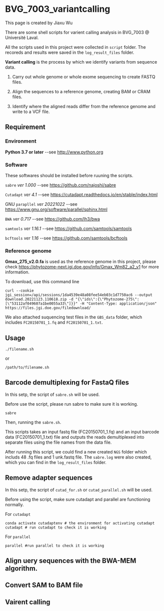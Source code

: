 # BVG_7003_variantcalling

This page is created by Jiaxu Wu

There are some shell scripts for varient calling analysis in BVG_7003 @ Université Laval.

All the scripts used in this project were collected in `script` folder. The recoreds and results were saved in the `log_result_files` folder.

**Variant calling** is the process by which we identify variants from sequence data.

1. Carry out whole genome or whole exome sequencing to create FASTQ files.

2. Align the sequences to a reference genome, creating BAM or CRAM files.

3. Identify where the aligned reads differ from the reference genome and write to a VCF file.

## Requirement

### Environment

**Python 3.7 or later** --see http://www.python.org

### Software

These softwares should be installed before ruuning the scripts.

`sabre` _ver 1.000_ --see https://github.com/najoshi/sabre

`Cutadapt` _ver 4.1_ --see https://cutadapt.readthedocs.io/en/stable/index.html

GNU `parapllel` _ver 20221022_ --see https://www.gnu.org/software/parallel/sphinx.html

`BWA` _ver 0.717_ --see https://github.com/lh3/bwa

`samtools` _ver 1.16.1_ --see https://github.com/samtools/samtools

`bcftools` _ver 1.16_ --see https://github.com/samtools/bcftools

### Reference genome

**Gmax_275_v2.0.fa** is used as the reference genome in this project, please check https://phytozome-next.jgi.doe.gov/info/Gmax_Wm82_a2_v1 for more information.

To download, use this command line 
    
    curl --cookie jgi_session=/api/sessions/1da4539e48a08fee54eb03c1d7750ac6 --output download.20221123.110618.zip -d "{\"ids\":{\"Phytozome-275\":[\"53112af049607a1be0055a33\"]}}" -H "Content-Type: application/json" https://files.jgi.doe.gov/filedownload/
    
We also attached suquencing test files in the `GBS_data` folder, which includes `FC20150701_1.fq` and `FC20150701_1.txt`.

## Usage

    ./filename.sh
    
or

    /path/to/filename.sh

## Barcode demultiplexing for FastaQ files

In this setp, the script of `sabre.sh` will be used. 

Before use the script, please run sabre to make sure it is working.

    sabre
    
Then, running the `sabre.sh`.

This scripts takes an input fastq file (FC20150701_1.fq) and an input barcode data (FC20150701_1.txt) file and outputs the reads demultiplexed into separate files using the file names from the data file. 

After running this script, we could find a new created `NGS` folder which includs 48 .fq files and 1 unk.fastq file. The `sabre.log` were also created, which you can find in the `log_result_files` folder.

## Remove adapter sequences

In this setp, the script of `cutad_for.sh` or `cutad_parallel.sh` will be used. 

Before using the script, make sure cutadapt and parallel are functioning normally. 

For `cutadapt`

    conda activate cutadaptenv # the environment for activating cutadapt
    cutadapt # run cutadapt to check it is working 
    
For `parallel`

    parallel #run parallel to check it is working


## Align uery sequences with the BWA-MEM algorithm.

## Convert SAM to BAM file

## Vairent calling
